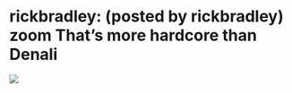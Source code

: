 <!--
id: 78666728
link: http://tumblr.atmos.org/post/78666728/rickbradley-posted-by-rickbradley-zoom-thats
slug: rickbradley-posted-by-rickbradley-zoom-thats
date: Sun Feb 15 2009 19:05:37 GMT-0800 (PST)
publish: 2009-02-015
tags: 
title: rickbradley:
(posted by rickbradley) zoom
That&#8217;s more hardcore than Denali
-->


rickbradley:
(posted by rickbradley) zoom
That&#8217;s more hardcore than Denali
================================================================================

![](http://www.tumblr.com/photo/1280/atmos/78666728/1/oxrhwNlejk00s93qJVF9bwpT)

